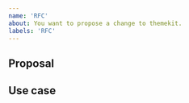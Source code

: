 ```yaml
---
name: 'RFC'
about: You want to propose a change to themekit.
labels: 'RFC'
---
```


<!--
Please fill out this entire template so that we can evaluate your proposal as quickly as possible.
-->

## Proposal

<!--
Explain why you need this changes.
-->

## Use case
